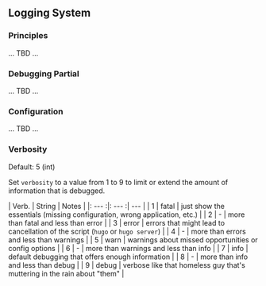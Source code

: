## Logging System

### Principles

... TBD ...

### Debugging Partial

... TBD ...

### Configuration

... TBD ...

### Verbosity

Default: 5 (int)

Set `verbosity` to a value from 1 to 9 to limit or extend the amount of information that is debugged.

| Verb. | String | Notes |
|: --- :|: --- :| --- |
| 1 | fatal | just show the essentials (missing configuration, wrong application, etc.) |
| 2 | - | more than fatal and less than error |
| 3 | error | errors that might lead to cancellation of the script (`hugo` or `hugo server`) |
| 4 | - | more than errors and less than warnings |
| 5 | warn | warnings about missed opportunities or config options |
| 6 | - | more than warnings and less than info |
| 7 | info | default debugging that offers enough information |
| 8 | - | more than info and less than debug |
| 9 | debug | verbose like that homeless guy that's muttering in the rain about "them" |
